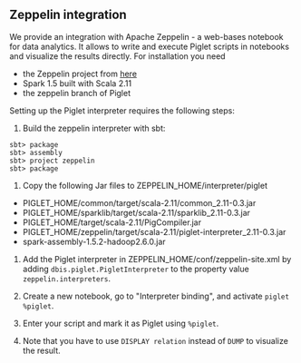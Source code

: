 ## Zeppelin integration

We provide an integration with Apache Zeppelin - a web-bases notebook
for data analytics. It allows to write and execute Piglet scripts in
notebooks and visualize the results directly. For installation you
need
* the Zeppelin project from [here](https://zeppelin.incubator.apache.org/)
* Spark 1.5 built with Scala 2.11
* the zeppelin branch of Piglet

Setting up the Piglet interpreter requires the following steps:
1. Build the zeppelin interpreter with sbt:
```
sbt> package
sbt> assembly
sbt> project zeppelin
sbt> package
```

1. Copy the following Jar files to ZEPPELIN_HOME/interpreter/piglet
  * PIGLET_HOME/common/target/scala-2.11/common_2.11-0.3.jar
  * PIGLET_HOME/sparklib/target/scala-2.11/sparklib_2.11-0.3.jar
  * PIGLET_HOME/target/scala-2.11/PigCompiler.jar
  * PIGLET_HOME/zeppelin/target/scala-2.11/piglet-interpreter_2.11-0.3.jar
  * spark-assembly-1.5.2-hadoop2.6.0.jar

1. Add the Piglet interpreter in ZEPPELIN_HOME/conf/zeppelin-site.xml
by adding `dbis.piglet.PigletInterpreter` to the property value
`zeppelin.interpreters`.

1. Create a new notebook, go to "Interpreter binding", and activate
   `piglet %piglet`.

1. Enter your script and mark it as Piglet using `%piglet`.

1. Note that you have to use `DISPLAY relation` instead of `DUMP` to visualize the result.
